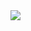 <div center>
  <img src="https://github.com/user-attachments/assets/3e21a278-457e-4a73-bf3a-988599818f97"></img>
</div>


